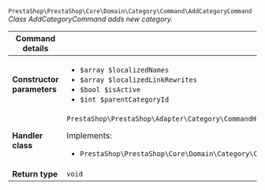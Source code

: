 `PrestaShop\PrestaShop\Core\Domain\Category\Command\AddCategoryCommand`
_Class AddCategoryCommand adds new category._

| Command details            |    |
| -------------------------- | -- |
| **Constructor parameters** | <ul> <li>`$array $localizedNames`</li>  <li>`$array $localizedLinkRewrites`</li>  <li>`$bool $isActive`</li>  <li>`$int $parentCategoryId`</li> </ul> |
| **Handler class**          | `PrestaShop\PrestaShop\Adapter\Category\CommandHandler\AddCategoryHandler`  <p> Implements: </p> <ul>  <li>`PrestaShop\PrestaShop\Core\Domain\Category\CommandHandler\AddCategoryHandlerInterface`</li>  |
| **Return type** |  `void`  |
